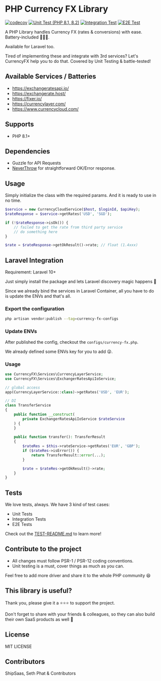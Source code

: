 # PHP Currency FX Library

[![codecov](https://codecov.io/gh/shipsaas/currency-fx/branch/main/graph/badge.svg?token=S1RA9XKU94)](https://codecov.io/gh/shipsaas/currency-fx)
[![Unit Test (PHP 8.1, 8.2)](https://github.com/shipsaas/currency-fx/actions/workflows/unit.yml/badge.svg)](https://github.com/shipsaas/currency-fx/actions/workflows/unit.yml)
[![Integration Test](https://github.com/shipsaas/currency-fx/actions/workflows/integration.yml/badge.svg)](https://github.com/shipsaas/currency-fx/actions/workflows/integration.yml)
[![E2E Test](https://github.com/shipsaas/currency-fx/actions/workflows/e2e.yml/badge.svg)](https://github.com/shipsaas/currency-fx/actions/workflows/e2e.yml)

A PHP Library handles Currency FX (rates & conversions) with ease. Battery-included 🔋🔋🔋.

Available for Laravel too.

Tired of implementing these and integrate with 3rd services? Let's CurrencyFX help you to do that. Covered by Unit Testing & battle-tested!

## Available Services / Batteries
- https://exchangeratesapi.io/
- https://exchangerate.host/
- https://fixer.io/
- https://currencylayer.com/
- https://www.currencycloud.com/

## Supports
- PHP 8.1+

## Dependencies
- Guzzle for API Requests
- [NeverThrow](https://github.com/shipsaas/never-throw) for straightforward OK/Error response.

## Usage

Simply initialize the class with the required params. And it is ready to use in no time.

```php
$service = new CurrencyCloudService($host, $loginId, $apiKey);
$rateResponse = $service->getRates('USD', 'SGD');

if (!$rateResponse->isOk()) {
    // failed to get the rate from third party service
    // do something here
}

$rate = $rateResponse->getOkResult()->rate; // float (1.4xxx)
```

## Laravel Integration

Requirement: Laravel 10+

Just simply install the package and lets Laravel discovery magic happens 🥰

Since we already bind the services in Laravel Container, all you have to do is update the ENVs and that's all.

### Export the configuration

```bash
php artisan vendor:publish --tag=currency-fx-configs
```

### Update ENVs

After published the config, checkout the `configs/currency-fx.php`.

We already defined some ENVs key for you to add 😜.

### Usage

```php
use CurrencyFX\Services\CurrencyLayerService;
use CurrencyFX\Services\ExchangerRatesApiIoService;

// global access
app(CurrencyLayerService::class)->getRates('USD', 'EUR');

// DI
class TransferService
{
    public function __construct(
        private ExchangerRatesApiIoService $rateService
    ) {
    }
    
    public function transfer(): TransferResult
    {
        $rateRes = $this->rateService->getRates('EUR', 'GBP');
        if ($rateRes->isError()) {
            return TransferResult::error(...);
        }

        $rate = $rateRes->getOkResult()->rate;
    }
}
```

## Tests

We love tests, always. We have 3 kind of test cases:

- Unit Tests
- Integration Tests
- E2E Tests

Check out the [TEST-README.md](./tests/README.md) to learn more!

## Contribute to the project

- All changes must follow PSR-1 / PSR-12 coding conventions.
- Unit testing is a must, cover things as much as you can.

Feel free to add more driver and share it to the whole PHP community 😆

## This library is useful?

Thank you, please give it a ⭐️⭐️⭐️ to support the project.

Don't forget to share with your friends & colleagues, so they can also build their own SaaS products as well 🚀

## License
MIT LICENSE

## Contributors
ShipSaas, Seth Phat & Contributors